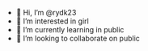 - 👋 Hi, I’m @rydk23
- 👀 I’m interested in girl
- 🌱 I’m currently learning in public
- 💞️ I’m looking to collaborate on public

<!---
rydk23/rydk23 is a ✨ special ✨ repository because its `README.md` (this file) appears on your GitHub profile.
You can click the Preview link to take a look at your changes.
--->
